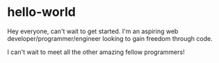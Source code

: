 # hello-world


Hey everyone, can't wait to get started. 
I'm an aspiring web developer/programmer/engineer looking to gain freedom through code. 

I can't wait to meet all the other amazing fellow programmers!
